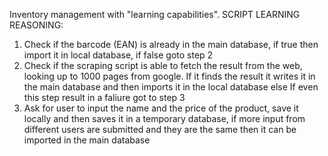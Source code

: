 Inventory management with "learning capabilities".
SCRIPT LEARNING REASONING:
1) Check if the barcode (EAN) is already in the main database, if true then import it in local database, if false goto step 2
2) Check if the scraping script is able to fetch the result from the web, looking up to 1000 pages from google. If it finds the result it writes it in the main database and then imports it in the local database else If even this step result in a faliure  got to step 3
3) Ask for user to input the name and the price of the product, save it locally and then saves it in a temporary database, if more input from different users are submitted and they are the same then it can be imported in the main database
